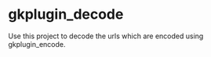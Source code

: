 gkplugin_decode
===============

Use this project to decode the urls which are encoded using gkplugin_encode. 
